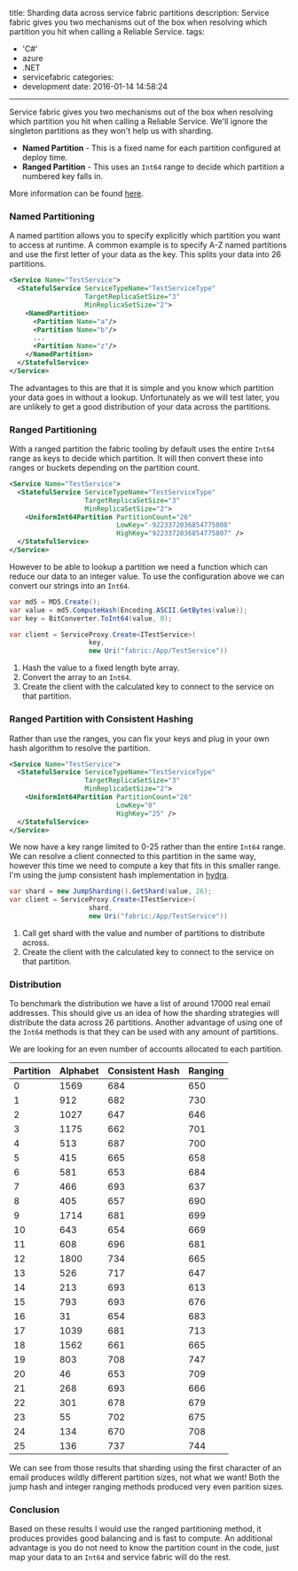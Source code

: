 title: Sharding data across service fabric partitions
description: Service fabric gives you two mechanisms out of the box when resolving which partition you hit when calling a Reliable Service. 
tags:
  - 'C#'
  - azure
  - .NET
  - servicefabric
categories:
  - development
date: 2016-01-14 14:58:24
---

Service fabric gives you two mechanisms out of the box when resolving which partition you hit when calling a Reliable Service. We'll ignore the singleton partitions as they won't help us with sharding.

* **Named Partition** - This is a fixed name for each partition configured at deploy time.
* **Ranged Partition** - This uses an `Int64` range to decide which partition a numbered key falls in.

More information can be found [here](https://azure.microsoft.com/en-gb/documentation/articles/service-fabric-concepts-partitioning/).

### Named Partitioning

A named partition allows you to specify explicitly which partition you want to access at runtime. A common example is to specify A-Z named partitions and use the first letter of your data as the key. This splits your data into 26 partitions. 

```xml
<Service Name="TestService">
  <StatefulService ServiceTypeName="TestServiceType" 
                   TargetReplicaSetSize="3" 
                   MinReplicaSetSize="2">
    <NamedPartition>
      <Partition Name="a"/>
      <Partition Name="b"/>
      ...
      <Partition Name="z"/>
    </NamedPartition>
  </StatefulService>
</Service>
```

The advantages to this are that it is simple and you know which partition your data goes in without a lookup. Unfortunately as we will test later, you are unlikely to get a good distribution of your data across the partitions.

### Ranged Partitioning

With a ranged partition the fabric tooling by default uses the entire `Int64` range as keys to decide which partition. It will then convert these into ranges or buckets depending on the partition count.

```xml
<Service Name="TestService">
  <StatefulService ServiceTypeName="TestServiceType" 
                   TargetReplicaSetSize="3" 
                   MinReplicaSetSize="2">
    <UniformInt64Partition PartitionCount="26"
                           LowKey="-9223372036854775808" 
                           HighKey="9223372036854775807" />
  </StatefulService>
</Service>
```

However to be able to lookup a partition we need a function which can reduce our data to an integer value. To use the configuration above we can convert our strings into an `Int64`. 

```csharp
var md5 = MD5.Create();
var value = md5.ComputeHash(Encoding.ASCII.GetBytes(value));
var key = BitConverter.ToInt64(value, 0);

var client = ServiceProxy.Create<ITestService>(
                    key, 
                    new Uri("fabric:/App/TestService"))
```

1. Hash the value to a fixed length byte array.
2. Convert the array to an `Int64`.
3. Create the client with the calculated key to connect to the service on that partition.

### Ranged Partition with Consistent Hashing

Rather than use the ranges, you can fix your keys and plug in your own hash algorithm to resolve the partition.

```xml
<Service Name="TestService">
  <StatefulService ServiceTypeName="TestServiceType" 
                   TargetReplicaSetSize="3" 
                   MinReplicaSetSize="2">
    <UniformInt64Partition PartitionCount="26" 
                           LowKey="0" 
                           HighKey="25" />
  </StatefulService>
</Service>
```

We now have a key range limited to 0-25 rather than the entire `Int64` range. We can resolve a client connected to this partition in the same way, however this time we need to compute a key that fits in this smaller range. I'm using the jump consistent hash implementation in [hydra](https://github.com/turowicz/Hydra).

```csharp
var shard = new JumpSharding().GetShard(value, 26);
var client = ServiceProxy.Create<ITestService>(
                    shard, 
                    new Uri("fabric:/App/TestService"))
```

1. Call get shard with the value and number of partitions to distribute across.
3. Create the client with the calculated key to connect to the service on that partition.

### Distribution

To benchmark the distribution we have a list of around 17000 real email addresses. This should give us an idea of how the sharding strategies will distribute the data across 26 partitions. Another advantage of using one of the `Int64` methods is that they can be used with any amount of partitions.

We are looking for an even number of accounts allocated to each partition.

<chart type="BarChart" 
       options="{'title':'Email accounts distribution comparison','vAxis':{'title':'Partitions'},'legend':{'position':'bottom'}, 'height':'750'}">
  <div></div>
</chart>

|Partition|Alphabet|Consistent Hash|Ranging|
|-|-|-|-|
|0|1569|684|650|
|1|912|682|730|
|2|1027|647|646|
|3|1175|662|701|
|4|513|687|700|
|5|415|665|658|
|6|581|653|684|
|7|466|693|637|
|8|405|657|690|
|9|1714|681|699|
|10|643|654|669|
|11|608|696|681|
|12|1800|734|665|
|13|526|717|647|
|14|213|693|613|
|15|793|693|676|
|16|31|654|683|
|17|1039|681|713|
|18|1562|661|665|
|19|803|708|747|
|20|46|653|709|
|21|268|693|666|
|22|301|678|679|
|23|55|702|675|
|24|134|670|708|
|25|136|737|744|

We can see from those results that sharding using the first character of an email produces wildly different partition sizes, not what we want! Both the jump hash and integer ranging methods produced very even parition sizes.

### Conclusion 

Based on these results I would use the ranged partitioning method, it produces provides good balancing and is fast to compute. An additional advantage is you do not need to know the partition count in the code, just map your data to an `Int64` and service fabric will do the rest. 